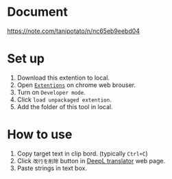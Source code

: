 # Document
https://note.com/tanipotato/n/nc65eb9eebd04

# Set up
1. Download this extention to local.
1. Open [`Extentions`](chrome://extensions/) on chrome web brouser.
1. Turn on `Developer mode`.
1. Click `load unpackaged extention`.
1. Add the folder of this tool in local.

# How to use
1. Copy target text in clip bord. (typically `Ctrl+C`)
1. Click `改行を削除` button in [DeepL translator](https://www.deepl.com/translator) web page.
1. Paste strings in text box.